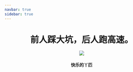 ```yaml
---
navbar: true
sidebar: true
---
```


<div style="text-align: center">
    <h1>前人踩大坑，后人跑高速。</h1>
    <img src="/img/run.gif" />
    <h4>快乐的丫匹</h4>
</div>